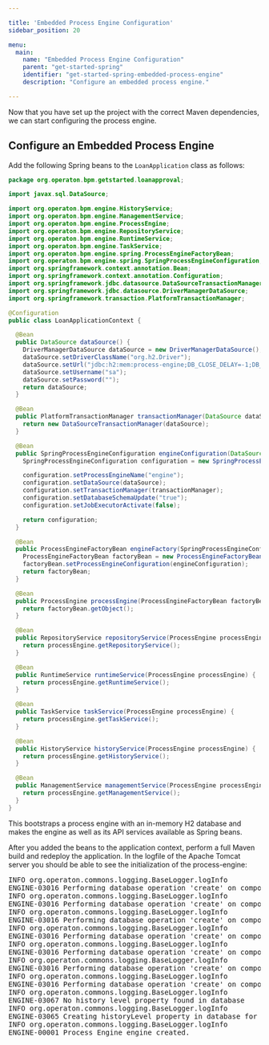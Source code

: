 ```yaml
---

title: 'Embedded Process Engine Configuration'
sidebar_position: 20

menu:
  main:
    name: "Embedded Process Engine Configuration"
    parent: "get-started-spring"
    identifier: "get-started-spring-embedded-process-engine"
    description: "Configure an embedded process engine."

---
```


Now that you have set up the project with the correct Maven dependencies, we can start configuring the process engine.


## Configure an Embedded Process Engine

Add the following Spring beans to the `LoanApplication` class as follows:

```java
package org.operaton.bpm.getstarted.loanapproval;

import javax.sql.DataSource;

import org.operaton.bpm.engine.HistoryService;
import org.operaton.bpm.engine.ManagementService;
import org.operaton.bpm.engine.ProcessEngine;
import org.operaton.bpm.engine.RepositoryService;
import org.operaton.bpm.engine.RuntimeService;
import org.operaton.bpm.engine.TaskService;
import org.operaton.bpm.engine.spring.ProcessEngineFactoryBean;
import org.operaton.bpm.engine.spring.SpringProcessEngineConfiguration;
import org.springframework.context.annotation.Bean;
import org.springframework.context.annotation.Configuration;
import org.springframework.jdbc.datasource.DataSourceTransactionManager;
import org.springframework.jdbc.datasource.DriverManagerDataSource;
import org.springframework.transaction.PlatformTransactionManager;

@Configuration
public class LoanApplicationContext {

  @Bean
  public DataSource dataSource() {
    DriverManagerDataSource dataSource = new DriverManagerDataSource();
    dataSource.setDriverClassName("org.h2.Driver");
    dataSource.setUrl("jdbc:h2:mem:process-engine;DB_CLOSE_DELAY=-1;DB_CLOSE_ON_EXIT=FALSE");
    dataSource.setUsername("sa");
    dataSource.setPassword("");
    return dataSource;
  }

  @Bean
  public PlatformTransactionManager transactionManager(DataSource dataSource) {
    return new DataSourceTransactionManager(dataSource);
  }

  @Bean
  public SpringProcessEngineConfiguration engineConfiguration(DataSource dataSource, PlatformTransactionManager transactionManager) {
    SpringProcessEngineConfiguration configuration = new SpringProcessEngineConfiguration();

    configuration.setProcessEngineName("engine");
    configuration.setDataSource(dataSource);
    configuration.setTransactionManager(transactionManager);
    configuration.setDatabaseSchemaUpdate("true");
    configuration.setJobExecutorActivate(false);

    return configuration;
  }

  @Bean
  public ProcessEngineFactoryBean engineFactory(SpringProcessEngineConfiguration engineConfiguration) {
    ProcessEngineFactoryBean factoryBean = new ProcessEngineFactoryBean();
    factoryBean.setProcessEngineConfiguration(engineConfiguration);
    return factoryBean;
  }

  @Bean
  public ProcessEngine processEngine(ProcessEngineFactoryBean factoryBean) throws Exception {
    return factoryBean.getObject();
  }

  @Bean
  public RepositoryService repositoryService(ProcessEngine processEngine) {
    return processEngine.getRepositoryService();
  }

  @Bean
  public RuntimeService runtimeService(ProcessEngine processEngine) {
    return processEngine.getRuntimeService();
  }

  @Bean
  public TaskService taskService(ProcessEngine processEngine) {
    return processEngine.getTaskService();
  }

  @Bean
  public HistoryService historyService(ProcessEngine processEngine) {
    return processEngine.getHistoryService();
  }

  @Bean
  public ManagementService managementService(ProcessEngine processEngine) {
    return processEngine.getManagementService();
  }
}
```

This bootstraps a process engine with an in-memory H2 database and makes the engine as well as its API services available as Spring beans.

After you added the beans to the application context, perform a full Maven build and redeploy the application. In the logfile of the Apache Tomcat server you should be able to see the initialization of the process-engine:

<pre class="console">
INFO org.operaton.commons.logging.BaseLogger.logInfo
ENGINE-03016 Performing database operation 'create' on component 'engine' with resource 'org/operaton/bpm/engine/db/create/activiti.h2.create.engine.sql'
INFO org.operaton.commons.logging.BaseLogger.logInfo
ENGINE-03016 Performing database operation 'create' on component 'history' with resource 'org/operaton/bpm/engine/db/create/activiti.h2.create.history.sql'
INFO org.operaton.commons.logging.BaseLogger.logInfo
ENGINE-03016 Performing database operation 'create' on component 'identity' with resource 'org/operaton/bpm/engine/db/create/activiti.h2.create.identity.sql'
INFO org.operaton.commons.logging.BaseLogger.logInfo
ENGINE-03016 Performing database operation 'create' on component 'case.engine' with resource 'org/operaton/bpm/engine/db/create/activiti.h2.create.case.engine.sql'
INFO org.operaton.commons.logging.BaseLogger.logInfo
ENGINE-03016 Performing database operation 'create' on component 'case.history' with resource 'org/operaton/bpm/engine/db/create/activiti.h2.create.case.history.sql'
INFO org.operaton.commons.logging.BaseLogger.logInfo
ENGINE-03016 Performing database operation 'create' on component 'decision.engine' with resource 'org/operaton/bpm/engine/db/create/activiti.h2.create.decision.engine.sql'
INFO org.operaton.commons.logging.BaseLogger.logInfo
ENGINE-03016 Performing database operation 'create' on component 'decision.history' with resource 'org/operaton/bpm/engine/db/create/activiti.h2.create.decision.history.sql'
INFO org.operaton.commons.logging.BaseLogger.logInfo
ENGINE-03067 No history level property found in database
INFO org.operaton.commons.logging.BaseLogger.logInfo
ENGINE-03065 Creating historyLevel property in database for level: HistoryLevelAudit(name=audit, id=2)
INFO org.operaton.commons.logging.BaseLogger.logInfo
ENGINE-00001 Process Engine engine created.
</pre>